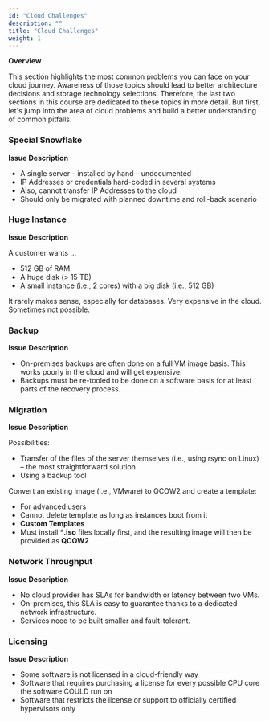 ```yaml
---
id: "Cloud Challenges"
description: ""
title: "Cloud Challenges"
weight: 1
---
```


**Overview**

This section highlights the most common problems you can face on your cloud journey. Awareness of those topics should lead to better architecture decisions and storage technology selections. Therefore, the last two sections in this course are dedicated to these topics in more detail. But first, let's jump into the area of cloud problems and build a better understanding of common pitfalls.

### **Special Snowflake**
**Issue Description**

- A single server – installed by hand – undocumented
- IP Addresses or credentials hard-coded in several systems
- Also, cannot transfer IP Addresses to the cloud
- Should only be migrated with planned downtime and roll-back scenario

### **Huge Instance**
**Issue Description**

A customer wants ...

- 512 GB of RAM
- A huge disk (> 15 TB)
- A small instance (i.e., 2 cores) with a big disk (i.e., 512 GB)

It rarely makes sense, especially for databases. Very expensive in the cloud. Sometimes not possible.

### **Backup**
**Issue Description**

- On-premises backups are often done on a full VM image basis. This works poorly in the cloud and will get expensive.
- Backups must be re-tooled to be done on a software basis for at least parts of the recovery process.

### **Migration**
**Issue Description**

Possibilities:

- Transfer of the files of the server themselves (i.e., using rsync on Linux) – the most straightforward solution
- Using a backup tool

Convert an existing image (i.e., VMware) to QCOW2 and create a template:

- For advanced users
- Cannot delete template as long as instances boot from it
- **Custom Templates**
- Must install ***.iso** files locally first, and the resulting image will then be provided as **QCOW2**

### **Network Throughput**
**Issue Description**

- No cloud provider has SLAs for bandwidth or latency between two VMs.
- On-premises, this SLA is easy to guarantee thanks to a dedicated network infrastructure.
- Services need to be built smaller and fault-tolerant.

### **Licensing**
**Issue Description**

- Some software is not licensed in a cloud-friendly way
- Software that requires purchasing a license for every possible CPU core the software COULD run on
- Software that restricts the license or support to officially certified hypervisors only
